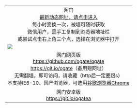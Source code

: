 ﻿<table>
  <tr></tr>
  <!--tr><td colspan=2 align=center><img src="https://cloud.githubusercontent.com/assets/11880933/13434984/f430fae2-e012-11e5-814f-c2df1e82b247.jpg" /></td></tr-->
  <tr><td colspan=2 align=center>网门<br/>
    <a href="https://dc779dbwydwjh.cloudfront.net">最新动态网址，请点击进入</a><br/>每小时变换一次，被墙可随时获取<br/>微信用户，需手工复制到浏览器地址栏<br>或尝试点击右上角三个点，选择在浏览器中打开
    <!--br>* IE6打开动态网址须在选项中勾选TLS 1.0--></td>
  </tr>
  <tr>
    <td colspan=2><a href="https://dc779dbwydwjh.cloudfront.net" target="_blank"><img src="https://cloud.githubusercontent.com/assets/11880933/15631437/70d0a74e-259d-11e6-946f-6237b4b657bd.jpg" /></a></td> 
  </tr>
  <tr>
    <td colspan=2 align=center>网门网页版<br/>
      <a href="https://github.com/ogate/ogate/blob/master/README.md" target="_blank">https://github.com/ogate/ogate</a><br/>
      <a href="https://git.io/ogate" target="_blank">https://git.io/ogate</a>（备用短网址）<br>
      无需翻墙，即可访问，请收藏（http后一定要跟s）<br/>
      不支持IE6-10、国产浏览器，可选用<a href="https://dc779dbwydwjh.cloudfront.net/ogUP.aspx?name=2A/ChromePortable.zip">谷歌浏览器Chrome</a></td>
  </tr>
  <tr>
    <td colspan=2 align=center>网门安卓版<br/><a href="https://dc779dbwydwjh.cloudfront.net/ogUP.aspx?name=2A/oGate101.apk">https://git.io/ogatea</a></td>
  </tr>
  <!--tr>
    <td colspan=2 align=center>可能失效的动态网址
    </td>
  </tr-->
</table>
